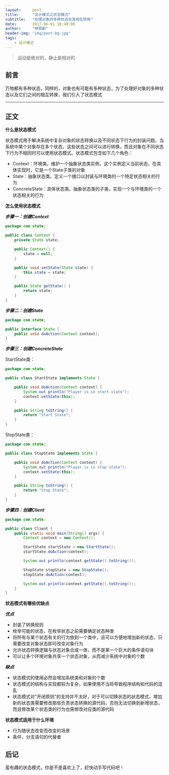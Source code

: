 ```yaml
---
layout:     post
title:      "设计模式之状态模式"
subtitle:   "处理对象的多种状态及其相互转换"
date:       2017-06-01 16:40:00
author:     "林佩勤"
header-img: "img/post-bg.jpg"
tags:
    - 设计模式
---
```


> 运动是绝对的，静止是相对的
>


## 前言

万物都有多种状态，同样的，对象也有可能有多种状态，为了处理好对象的多种状态以及它们之间的相互转换，我们引入了状态模式

---

## 正文

**什么是状态模式**

状态模式用于解决系统中复杂对象的状态转换以及不同状态下行为的封装问题。当系统中某个对象存在多个状态，这些状态之间可以进行转换，而且对象在不同状态下行为不相同时可以使用状态模式。状态模式包含如下几个角色：

- Context：环境类。维护一个抽象状态类实例，这个实例定义当前状态，在具体实现时，它是一个State子类的对象
- State：抽象状态类。定义一个接口以封装与环境类的一个特定状态相关的行为
- ConcreteState：具体状态类。抽象状态类的子类，实现一个与环境类的一个状态相关的行为

**怎么使用状态模式**

***步骤一：创建Context***

```java
package com.state;

public class Context {
	private State state;

	public Context() {
		state = null;
	}

	public void setState(State state) {
		this.state = state;
	}

	public State getState() {
		return state;
	}
}
```

***步骤二：创建State***

```java
package com.state;

public interface State {
	public void doAction(Context context);
}
```

***步骤三：创建ConcreteState***

StartState类：

```java
package com.state;

public class StartState implements State {

	public void doAction(Context context) {
		System.out.println("Player is in start state");
		context.setState(this);
	}

	public String toString() {
		return "Start State";
	}
}
```

StopState类：

```java
package com.state;

public class StopState implements State {

	public void doAction(Context context) {
		System.out.println("Player is in stop state");
		context.setState(this);
	}

	public String toString() {
		return "Stop State";
	}
}
```

***步骤四：创建Client***

```java
package com.state;

public class Client {
	public static void main(String[] args) {
		Context context = new Context();

		StartState startState = new StartState();
		startState.doAction(context);

		System.out.println(context.getState().toString());

		StopState stopState = new StopState();
		stopState.doAction(context);

		System.out.println(context.getState().toString());
	}
}
```

**状态模式有哪些优缺点**

***优点***

- 封装了转换规则
- 枚举可能的状态，在枚举状态之前需要确定状态种类
- 将所有与某个状态有关的行为放到一个类中，且可以方便地增加新的状态，只需要改变对象状态即可改变对象行为
- 允许状态转换逻辑与状态对象合成一体，而不是某一个巨大的条件语句块
- 可以让多个环境对象共享一个状态对象，从而减少系统中对象的个数


***缺点***

- 状态模式的使用必然会增加系统类和对象的个数
- 状态模式的结构与实现都较为复杂，如果使用不当将导致程序结构和代码的混乱
- 状态模式对"开闭原则"的支持并不太好，对于可以切换状态的状态模式，增加新的状态类需要修改那些负责状态转换的源代码，否则无法切换到新增状态，而且修改某个状态类的行为也需修改对应类的源代码


**状态模式适用于什么环境**

- 行为随状态改变而改变的场景
- 条件、分支语句的代替者


## 后记

蛮有趣的状态模式，你是不是喜欢上了，赶快动手写代码吧！
